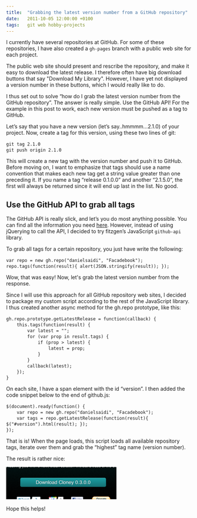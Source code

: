 ```yaml
---
title:  "Grabbing the latest version number from a GitHub repository"
date:   2011-10-05 12:00:00 +0100
tags: 	git web hobby-projects
---
```



I currently have several repositories at GitHub. For some of these repositories,
I have also created a `gh-pages` branch with a public web site for each project.

The public web site should present and rescribe the repository, and make it easy
to download the latest release. I therefore often have big download buttons that
say "Download My Library". However, I have yet not displayed a version number in
these buttons, which I would really like to do.

I thus set out to solve “how do I grab the latest version number from the GitHub
repository”. The answer is really simple. Use the GitHub API! For the example in
this post to work, each new version must be pushed as a tag to GitHub.

Let’s say that you have a new version (let’s say..hmmmm...2.1.0) of your project.
Now, create a tag for this version, using these two lines of git:

	git tag 2.1.0
	git push origin 2.1.0

This will create a new tag with the version number and push it to GitHub. Before
moving on, I want to emphasize that tags should use a name convention that makes
each new tag get a string value greater than one preceding it. If you name a tag
“release 0.1.0.0” and another “2.1.5.0”, the first will always be returned since
it will end up last in the list. No good.


## Use the GitHub API to grab all tags

The GitHub API is really slick, and let’s you do most anything possible. You can
find all the information you need [here](http://develop.github.com/p/repo.html).
However, instead of using jQuerying to call the API, I decided to try fitzgen’s
JavaScript `github-api` library.

To grab all tags for a certain repository, you just have write the following:

	var repo = new gh.repo("danielsaidi", "Facadebook");
	repo.tags(function(result){ alert(JSON.stringify(result)); });

Wow, that was easy! Now, let's grab the latest version number from the response.

Since I will use this approach for all GitHub repository web sites, I decided to
package my custom script according to the rest of the JavaScript library. I thus
created another async method for the gh.repo prototype, like this:

	gh.repo.prototype.getLatestRelease = function(callback) {
	    this.tags(function(result) {
            var latest = "";
            for (var prop in result.tags) {
                if (prop > latest) {
                    latest = prop;
                }
            }
            callback(latest);
        });
	}

On each site, I have a span element with the id “version”. I then added the code
snippet below to the end of github.js:

	$(document).ready(function() {
        var repo = new gh.repo("danielsaidi", "Facadebook");
        var tags = repo.getLatestRelease(function(result){ $("#version").html(result); });
	});

That is is! When the page loads, this script loads all available repository tags,
iterate over them and grab the “highest” tag name (version number).

The result is rather nice:

![Cloney screenshot](/assets/blog/2011-10-05.png "A version number is now displayed within the download button")

Hope this helps!